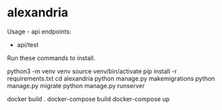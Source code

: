 # alexandria

Usage - api endpoints:
  - api/test

Run these commands to install.

python3 -m venv venv
source venv/bin/activate
pip install -r requirements.txt
cd alexandria
python manage.py makemigrations
python manage.py migrate
python manage.py runserver

docker build .
docker-compose build
docker-compose up
